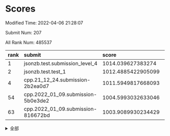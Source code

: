 # Scores

Modified Time: 2022-04-06 21:28:07

Submit Num: 207

All Rank Num: 485537

| rank |               submit               |       score        |       sigma        | pk_num |
| :--- | :--------------------------------- | :----------------- | :----------------- | :----- |
| 1    | jsonzb.test.submission_level_4     | 1014.039627383274  | 0.8181361505852667 | 9383   |
| 2    | jsonzb.test.test_1                 | 1012.4885422905099 | 0.8289946526885965 | 9385   |
| 4    | cpp.21_12_24.submission-2b2ea0d7   | 1011.5949817668093 | 0.819031414884188  | 9388   |
| 54   | cpp.2022_01_09.submission-5b0e3de2 | 1004.5993032633046 | 0.7105166121846908 | 9386   |
| 63   | cpp.2022_01_09.submission-816672bd | 1003.9089930234429 | 0.7177242906376982 | 9380   |


<details>
<summary>全部</summary>

| rank |                 submit                 |       score        |       sigma        | pk_num |
| :--- | :------------------------------------- | :----------------- | :----------------- | :----- |
| 1    | jsonzb.test.submission_level_4         | 1014.039627383274  | 0.8181361505852667 | 9383   |
| 2    | jsonzb.test.test_1                     | 1012.4885422905099 | 0.8289946526885965 | 9385   |
| 3    | gobigger.level_3.submission_level_3_18 | 1011.8018804959682 | 0.7664901171075604 | 9381   |
| 4    | cpp.21_12_24.submission-2b2ea0d7       | 1011.5949817668093 | 0.819031414884188  | 9388   |
| 5    | gobigger.level_3.submission_level_3_28 | 1011.4615472718448 | 0.7928670150030207 | 9382   |
| 6    | gobigger.level_3.submission_level_3_35 | 1011.3691882569664 | 0.7522669773167628 | 9379   |
| 7    | gobigger.level_3.submission_level_3_24 | 1011.34702843404   | 0.7711928143087325 | 9385   |
| 8    | gobigger.level_3.submission_level_3_39 | 1011.300079480062  | 0.7562763701849536 | 9383   |
| 9    | gobigger.level_3.submission_level_3_10 | 1011.1197336007667 | 0.768112355357591  | 9385   |
| 10   | gobigger.level_3.submission_level_3_21 | 1011.1091969208858 | 0.7846595551315636 | 9379   |
| 11   | gobigger.level_3.submission_level_3_37 | 1011.1081067498336 | 0.756158522148199  | 9380   |
| 12   | gobigger.level_3.submission_level_3_47 | 1011.079098420238  | 0.7593877926153758 | 9381   |
| 13   | gobigger.level_3.submission_level_3_12 | 1010.8207826770953 | 0.759006385379205  | 9382   |
| 14   | gobigger.level_3.submission_level_3_27 | 1010.7898570121964 | 0.7507261998710325 | 9384   |
| 15   | gobigger.level_3.submission_level_3_2  | 1010.7769897306117 | 0.7606577721472565 | 9376   |
| 16   | gobigger.level_3.submission_level_3_23 | 1010.7588613250185 | 0.7497411862906483 | 9380   |
| 17   | gobigger.level_3.submission_level_3_45 | 1010.7382532603157 | 0.7710619079015881 | 9380   |
| 18   | gobigger.level_3.submission_level_3_46 | 1010.723033945536  | 0.7661480836344273 | 9380   |
| 19   | gobigger.level_3.submission_level_3_19 | 1010.6688570482198 | 0.7680320052788994 | 9382   |
| 20   | gobigger.level_3.submission_level_3_7  | 1010.5560991513722 | 0.7582851811378593 | 9386   |
| 21   | gobigger.level_3.submission_level_3_42 | 1010.4892083687752 | 0.7570295087345085 | 9382   |
| 22   | gobigger.level_3.submission_level_3_15 | 1010.351805777858  | 0.7504087846845378 | 9386   |
| 23   | gobigger.level_3.submission_level_3_43 | 1010.2983939967385 | 0.7588466913534595 | 9382   |
| 24   | gobigger.level_3.submission_level_3_41 | 1010.2916301006293 | 0.7708811700484682 | 9382   |
| 25   | gobigger.level_3.submission_level_3_33 | 1010.2892232733574 | 0.7506828075672304 | 9384   |
| 26   | gobigger.level_3.submission_level_3_25 | 1010.1577248663591 | 0.7579875994702363 | 9379   |
| 27   | gobigger.level_3.submission_level_3_40 | 1010.1563905143946 | 0.7715967736879142 | 9386   |
| 28   | gobigger.level_3.submission_level_3_22 | 1010.065581147384  | 0.7582072084717602 | 9382   |
| 29   | gobigger.level_3.submission_level_3_5  | 1010.0179222317284 | 0.7554592325746822 | 9386   |
| 30   | gobigger.level_3.submission_level_3_11 | 1010.0154627365209 | 0.7713995428846452 | 9381   |
| 31   | gobigger.level_3.submission_level_3_9  | 1009.9499411529303 | 0.7695926668293624 | 9382   |
| 32   | gobigger.level_3.submission_level_3_4  | 1009.7246760817035 | 0.7575977797878962 | 9382   |
| 33   | gobigger.level_3.submission_level_3_30 | 1009.6751957364426 | 0.7595219955619045 | 9383   |
| 34   | gobigger.level_3.submission_level_3_38 | 1009.6746890578082 | 0.7495016301445635 | 9379   |
| 35   | gobigger.level_3.submission_level_3_29 | 1009.6419201253024 | 0.7534959267244047 | 9383   |
| 36   | gobigger.level_3.submission_level_3_8  | 1009.6398108237794 | 0.749023861823854  | 9384   |
| 37   | gobigger.level_3.submission_level_3_26 | 1009.627012624462  | 0.7466217469504602 | 9381   |
| 38   | gobigger.level_3.submission_level_3_14 | 1009.5994018374973 | 0.7556961584130114 | 9384   |
| 39   | gobigger.level_3.submission_level_3_13 | 1009.5801667858841 | 0.7671124648528733 | 9382   |
| 40   | gobigger.level_3.submission_level_3_1  | 1009.5554377852609 | 0.7409612205914714 | 9380   |
| 41   | gobigger.level_3.submission_level_3_34 | 1009.43942293955   | 0.7439555884018859 | 9382   |
| 42   | gobigger.level_3.submission_level_3_36 | 1009.4328825467192 | 0.7501177676953221 | 9383   |
| 43   | gobigger.level_3.submission_level_3_16 | 1009.4145125570459 | 0.7537575742215514 | 9385   |
| 44   | gobigger.level_3.submission_level_3_3  | 1009.3354446301264 | 0.7474362521734343 | 9388   |
| 45   | gobigger.level_3.submission_level_3_32 | 1009.2030550417849 | 0.7628085487914121 | 9382   |
| 46   | gobigger.level_3.submission_level_3_44 | 1009.1150534640453 | 0.7471048855055035 | 9378   |
| 47   | gobigger.level_3.submission_level_3_31 | 1009.0363228835017 | 0.7497130826750985 | 9381   |
| 48   | gobigger.level_3.submission_level_3_17 | 1009.0312484632514 | 0.7456361476397688 | 9389   |
| 49   | gobigger.level_3.submission_level_3_6  | 1009.0084322129907 | 0.7477166288236373 | 9384   |
| 50   | gobigger.level_3.submission_level_3_20 | 1008.9315766382973 | 0.7785412764766332 | 9384   |
| 51   | gobigger.level_3.submission_level_3_48 | 1008.7800024684483 | 0.7481866696504589 | 9383   |
| 52   | gobigger.level_3.submission_level_3_0  | 1008.4142954702854 | 0.755701409822195  | 9385   |
| 53   | gobigger.level_3.submission_level_3_49 | 1008.2895832825442 | 0.7416883562569039 | 9389   |
| 54   | cpp.2022_01_09.submission-5b0e3de2     | 1004.5993032633046 | 0.7105166121846908 | 9386   |
| 55   | gobigger.level_1.submission_level_1_18 | 1004.4804912760643 | 0.7356793396751983 | 9377   |
| 56   | gobigger.level_1.submission_level_1_19 | 1004.4290528575148 | 0.7222649360461153 | 9379   |
| 57   | gobigger.level_1.submission_level_1_7  | 1004.3421187492064 | 0.7196625323704133 | 9380   |
| 58   | gobigger.level_1.submission_level_1_40 | 1004.2825337453567 | 0.7186799861679878 | 9378   |
| 59   | gobigger.level_1.submission_level_1_35 | 1004.174863547344  | 0.7079532189572707 | 9379   |
| 60   | gobigger.level_1.submission_level_1_43 | 1004.0644388559914 | 0.7266127586100896 | 9385   |
| 61   | gobigger.level_1.submission_level_1_30 | 1004.0209048283596 | 0.7309798917280872 | 9384   |
| 62   | gobigger.level_1.submission_level_1_28 | 1004.0133609742419 | 0.7229916326914939 | 9384   |
| 63   | cpp.2022_01_09.submission-816672bd     | 1003.9089930234429 | 0.7177242906376982 | 9380   |
| 64   | gobigger.level_1.submission_level_1_25 | 1003.8784375557708 | 0.7305857845923036 | 9381   |
| 65   | gobigger.level_1.submission_level_1_27 | 1003.8607288975102 | 0.7087235598323961 | 9386   |
| 66   | gobigger.level_1.submission_level_1_3  | 1003.8599239118959 | 0.7183539378075491 | 9380   |
| 67   | gobigger.level_1.submission_level_1_45 | 1003.8424444424368 | 0.7085227979556074 | 9381   |
| 68   | gobigger.level_1.submission_level_1_46 | 1003.8329013235626 | 0.7307233189015564 | 9384   |
| 69   | gobigger.level_1.submission_level_1_5  | 1003.8016132690515 | 0.7223979845518799 | 9387   |
| 70   | gobigger.level_1.submission_level_1_11 | 1003.790963028508  | 0.731529886492996  | 9384   |
| 71   | gobigger.level_1.submission_level_1_47 | 1003.746417486522  | 0.7201132150305426 | 9384   |
| 72   | gobigger.level_1.submission_level_1_34 | 1003.7132366616152 | 0.7165458600883864 | 9380   |
| 73   | gobigger.level_1.submission_level_1_23 | 1003.6537415386571 | 0.7204864187842308 | 9383   |
| 74   | gobigger.level_1.submission_level_1_15 | 1003.5951508149162 | 0.714565634518392  | 9381   |
| 75   | gobigger.level_1.submission_level_1_17 | 1003.5531409593771 | 0.7208951456042505 | 9383   |
| 76   | gobigger.level_1.submission_level_1_8  | 1003.5179902185615 | 0.716458632576561  | 9381   |
| 77   | gobigger.level_1.submission_level_1_37 | 1003.4750339100358 | 0.7260228524917386 | 9382   |
| 78   | gobigger.level_1.submission_level_1_12 | 1003.4487542706822 | 0.7139984356531275 | 9381   |
| 79   | gobigger.level_1.submission_level_1_4  | 1003.4322304518163 | 0.7173048548335285 | 9382   |
| 80   | gobigger.level_1.submission_level_1_36 | 1003.35000276165   | 0.7264496503592928 | 9387   |
| 81   | gobigger.level_1.submission_level_1_39 | 1003.3405280174334 | 0.7210774896982791 | 9378   |
| 82   | gobigger.level_1.submission_level_1_29 | 1003.3320242958598 | 0.706539304453568  | 9382   |
| 83   | gobigger.level_1.submission_level_1_20 | 1003.24726948145   | 0.7160614921785446 | 9383   |
| 84   | gobigger.level_1.submission_level_1_32 | 1003.1015526495121 | 0.7204531276514349 | 9385   |
| 85   | gobigger.level_1.submission_level_1_2  | 1002.9943854577784 | 0.7156623350536457 | 9384   |
| 86   | gobigger.level_1.submission_level_1_13 | 1002.9784226818905 | 0.7050081739951334 | 9382   |
| 87   | gobigger.level_1.submission_level_1_16 | 1002.9752959388956 | 0.708814518247683  | 9379   |
| 88   | gobigger.level_1.submission_level_1_26 | 1002.973786765678  | 0.7161104942231407 | 9380   |
| 89   | gobigger.level_1.submission_level_1_9  | 1002.9361466791848 | 0.7152493324524462 | 9383   |
| 90   | gobigger.level_1.submission_level_1_21 | 1002.9078193176089 | 0.7181961510305781 | 9383   |
| 91   | gobigger.level_1.submission_level_1_10 | 1002.8812597738389 | 0.7141394077328729 | 9386   |
| 92   | gobigger.level_1.submission_level_1_0  | 1002.8419438201272 | 0.7195412328849985 | 9384   |
| 93   | gobigger.level_1.submission_level_1_33 | 1002.8077713442939 | 0.7178903503718989 | 9384   |
| 94   | gobigger.level_1.submission_level_1_48 | 1002.7173213206495 | 0.7205735007304205 | 9384   |
| 95   | gobigger.level_1.submission_level_1_42 | 1002.6921802278499 | 0.715247515053425  | 9380   |
| 96   | gobigger.level_1.submission_level_1_44 | 1002.6545033770767 | 0.7096478126274528 | 9379   |
| 97   | gobigger.level_1.submission_level_1_1  | 1002.4297983665568 | 0.7246261409198244 | 9387   |
| 98   | gobigger.level_1.submission_level_1_24 | 1002.3963095840351 | 0.7079393155322595 | 9382   |
| 99   | gobigger.level_1.submission_level_1_22 | 1002.3694849566166 | 0.7177087557660762 | 9380   |
| 100  | gobigger.level_1.submission_level_1_49 | 1002.2932780181578 | 0.7201932510274729 | 9380   |
| 101  | gobigger.level_1.submission_level_1_41 | 1002.2667499281705 | 0.7129216194086606 | 9385   |
| 102  | gobigger.level_1.submission_level_1_14 | 1002.1989305297785 | 0.7084089750328446 | 9386   |
| 103  | gobigger.level_1.submission_level_1_38 | 1002.0495078005802 | 0.711678701147356  | 9378   |
| 104  | gobigger.level_1.submission_level_1_31 | 1001.9574276496586 | 0.7214101892658819 | 9381   |
| 105  | gobigger.level_1.submission_level_1_6  | 1001.1863742286814 | 0.7193962439143674 | 9385   |
| 106  | gobigger.random.submission_random_3    | 997.4419822175996  | 0.7025030755898803 | 9384   |
| 107  | gobigger.random.submission_random_10   | 997.2480173906705  | 0.7001785283139439 | 9379   |
| 108  | gobigger.random.submission_random_6    | 997.2134291491392  | 0.700098457864688  | 9384   |
| 109  | gobigger.random.submission_random_34   | 997.0855432327314  | 0.7137554418188687 | 9384   |
| 110  | gobigger.random.submission_random_14   | 997.0244202477446  | 0.7145563354370913 | 9383   |
| 111  | gobigger.random.submission_random_9    | 996.7288365043759  | 0.7148824219685471 | 9380   |
| 112  | gobigger.random.submission_random_0    | 996.7198409923601  | 0.7104040338423248 | 9377   |
| 113  | gobigger.random.submission_random_28   | 996.6475062637529  | 0.7032489456794253 | 9382   |
| 114  | gobigger.random.submission_random_42   | 996.57863991596    | 0.7056384298016034 | 9375   |
| 115  | gobigger.random.submission_random_48   | 996.5628490475325  | 0.7159708175319041 | 9382   |
| 116  | gobigger.random.submission_random_45   | 996.5576231596509  | 0.7150371006303841 | 9382   |
| 117  | gobigger.random.submission_random_17   | 996.5021209728437  | 0.719510949394025  | 9381   |
| 118  | gobigger.random.submission_random_7    | 996.484293535242   | 0.7127010062592652 | 9383   |
| 119  | gobigger.random.submission_random_39   | 996.4315609616497  | 0.7080266545694114 | 9385   |
| 120  | gobigger.random.submission_random_4    | 996.349635475076   | 0.708628075214902  | 9382   |
| 121  | gobigger.random.submission_random_8    | 996.2228806708791  | 0.6967858049939777 | 9386   |
| 122  | gobigger.random.submission_random_18   | 996.2131740586142  | 0.7043760375291743 | 9383   |
| 123  | gobigger.random.submission_random_29   | 996.2113518541081  | 0.7044143352554538 | 9384   |
| 124  | gobigger.random.submission_random_40   | 996.1898049757453  | 0.7025141893410475 | 9382   |
| 125  | gobigger.random.submission_random_20   | 996.111311512842   | 0.706728972628258  | 9384   |
| 126  | gobigger.random.submission_random_43   | 996.0906148140019  | 0.6984601904369699 | 9383   |
| 127  | gobigger.random.submission_random_32   | 996.0894742473712  | 0.7142206224823724 | 9379   |
| 128  | gobigger.random.submission_random_22   | 996.0670252773907  | 0.7075099841174143 | 9385   |
| 129  | gobigger.random.submission_random_30   | 996.0432467989932  | 0.7170703052396364 | 9382   |
| 130  | gobigger.random.submission_random_24   | 996.0337937110279  | 0.7094634840651022 | 9390   |
| 131  | gobigger.random.submission_random_2    | 996.0302417049205  | 0.7107207695635736 | 9386   |
| 132  | gobigger.random.submission_random_21   | 996.0293553280588  | 0.7049275492975672 | 9380   |
| 133  | gobigger.random.submission_random_16   | 995.9909820662562  | 0.7045191990259257 | 9383   |
| 134  | gobigger.random.submission_random_33   | 995.9784533243505  | 0.702037671159144  | 9380   |
| 135  | gobigger.random.submission_random_31   | 995.9467548775027  | 0.6994748142012558 | 9383   |
| 136  | gobigger.random.submission_random_19   | 995.9103686108708  | 0.6974974836698604 | 9383   |
| 137  | gobigger.random.submission_random_41   | 995.8420704801499  | 0.7087471742081602 | 9378   |
| 138  | gobigger.random.submission_random_23   | 995.7779886224918  | 0.7046026179518495 | 9378   |
| 139  | gobigger.random.submission_random_49   | 995.7757804515841  | 0.7075058077799183 | 9379   |
| 140  | gobigger.random.submission_random_15   | 995.6313772274457  | 0.7279064431072495 | 9381   |
| 141  | gobigger.random.submission_random_13   | 995.5990614802996  | 0.7170734113023131 | 9379   |
| 142  | gobigger.random.submission_random_11   | 995.5942331230926  | 0.7218293309960101 | 9378   |
| 143  | gobigger.random.submission_random_37   | 995.5363862664717  | 0.7126247289754065 | 9387   |
| 144  | gobigger.random.submission_random_5    | 995.5210183466423  | 0.7228832955551933 | 9385   |
| 145  | gobigger.random.submission_random_1    | 995.4669596501982  | 0.7150892395569357 | 9382   |
| 146  | gobigger.random.submission_random_26   | 995.4663245413417  | 0.715673494075712  | 9384   |
| 147  | gobigger.random.submission_random_35   | 995.4585364465008  | 0.713077460033561  | 9381   |
| 148  | gobigger.random.submission_random_46   | 995.4468812367386  | 0.7003205255599623 | 9383   |
| 149  | gobigger.random.submission_random_12   | 995.4194119105317  | 0.6976845107887255 | 9380   |
| 150  | gobigger.random.submission_random_44   | 995.4192375259545  | 0.7112928764261937 | 9385   |
| 151  | gobigger.random.submission_random_25   | 995.272176987144   | 0.7203666688499658 | 9382   |
| 152  | gobigger.random.submission_random_38   | 995.262079006101   | 0.7006587598998733 | 9385   |
| 153  | gobigger.random.submission_random_47   | 995.1294576518268  | 0.71697240994087   | 9379   |
| 154  | gobigger.random.submission_random_27   | 995.0692231263853  | 0.7081714905167853 | 9382   |
| 155  | gobigger.random.submission_random_36   | 994.8590691852723  | 0.7090117271381936 | 9378   |
| 156  | gobigger.level_2.submission_level_2_11 | 993.5132770855699  | 0.7439952447282102 | 9384   |
| 157  | gobigger.level_2.submission_level_2_43 | 993.4773583043035  | 0.7572461448752306 | 9375   |
| 158  | gobigger.level_2.submission_level_2_3  | 993.3452095458676  | 0.7327492801586636 | 9380   |
| 159  | gobigger.level_2.submission_level_2_16 | 993.3021574815666  | 0.7249199303428817 | 9382   |
| 160  | gobigger.level_2.submission_level_2_47 | 993.1837360743743  | 0.7417691520774026 | 9382   |
| 161  | gobigger.level_2.submission_level_2_49 | 992.9774755375007  | 0.7428621792816253 | 9384   |
| 162  | gobigger.level_2.submission_level_2_31 | 992.9091870849863  | 0.7380645345827066 | 9385   |
| 163  | gobigger.level_2.submission_level_2_5  | 992.8639401770362  | 0.7447843143539562 | 9388   |
| 164  | gobigger.level_2.submission_level_2_12 | 992.6661348713494  | 0.7297345972776542 | 9382   |
| 165  | gobigger.level_2.submission_level_2_25 | 992.6011969674822  | 0.7502054107107423 | 9380   |
| 166  | gobigger.level_2.submission_level_2_26 | 992.5499027818024  | 0.7438414604406045 | 9383   |
| 167  | gobigger.level_2.submission_level_2_39 | 992.4799651038952  | 0.7452892991608161 | 9381   |
| 168  | gobigger.level_2.submission_level_2_36 | 992.4725992848004  | 0.7442528992839252 | 9385   |
| 169  | gobigger.level_2.submission_level_2_17 | 992.4227662640953  | 0.7363264951191336 | 9381   |
| 170  | gobigger.level_2.submission_level_2_42 | 992.3978158078454  | 0.7420210060296033 | 9385   |
| 171  | gobigger.level_2.submission_level_2_45 | 992.3921746370654  | 0.7485984291055015 | 9386   |
| 172  | gobigger.level_2.submission_level_2_34 | 992.3891136791719  | 0.7396074068951176 | 9386   |
| 173  | gobigger.level_2.submission_level_2_44 | 992.3879006938079  | 0.7502923208329267 | 9381   |
| 174  | gobigger.level_2.submission_level_2_20 | 992.3865742982113  | 0.7431679220888242 | 9382   |
| 175  | gobigger.level_2.submission_level_2_15 | 992.3648990630744  | 0.7483976809486326 | 9386   |
| 176  | gobigger.level_2.submission_level_2_1  | 992.3555241313134  | 0.7403006460074943 | 9383   |
| 177  | gobigger.level_2.submission_level_2_2  | 992.3409002293183  | 0.7497097766101593 | 9378   |
| 178  | gobigger.level_2.submission_level_2_7  | 992.3096985540652  | 0.7545379501826877 | 9380   |
| 179  | gobigger.level_2.submission_level_2_35 | 992.3096069310348  | 0.751744848733946  | 9380   |
| 180  | gobigger.level_2.submission_level_2_6  | 992.2463699155301  | 0.73491550697022   | 9387   |
| 181  | gobigger.level_2.submission_level_2_40 | 992.2189457692259  | 0.7501071422512859 | 9380   |
| 182  | gobigger.level_2.submission_level_2_23 | 992.2107254002357  | 0.746395226435885  | 9382   |
| 183  | gobigger.level_2.submission_level_2_24 | 992.2058990606424  | 0.7492828524648778 | 9380   |
| 184  | gobigger.level_2.submission_level_2_0  | 992.1945725420285  | 0.7437601820334886 | 9383   |
| 185  | gobigger.level_2.submission_level_2_22 | 992.1572836356078  | 0.7468364811622907 | 9385   |
| 186  | gobigger.level_2.submission_level_2_48 | 992.1338797534848  | 0.7517170995288804 | 9383   |
| 187  | gobigger.level_2.submission_level_2_32 | 992.1098103155956  | 0.7547588864889003 | 9383   |
| 188  | gobigger.level_2.submission_level_2_29 | 992.0449151114469  | 0.7464438237074782 | 9384   |
| 189  | gobigger.level_2.submission_level_2_14 | 991.9816253212415  | 0.7425315028183422 | 9380   |
| 190  | gobigger.level_2.submission_level_2_18 | 991.9780769177755  | 0.7501626870104793 | 9377   |
| 191  | gobigger.level_2.submission_level_2_9  | 991.9539786223169  | 0.7471932662632907 | 9388   |
| 192  | gobigger.level_2.submission_level_2_41 | 991.7057144592981  | 0.7496626802483665 | 9380   |
| 193  | gobigger.level_2.submission_level_2_33 | 991.4755673139861  | 0.7375240282871335 | 9384   |
| 194  | gobigger.level_2.submission_level_2_10 | 991.4619942986187  | 0.7505641786194316 | 9381   |
| 195  | gobigger.level_2.submission_level_2_30 | 991.4537411431512  | 0.7687817013508585 | 9382   |
| 196  | gobigger.level_2.submission_level_2_8  | 991.4451750480687  | 0.7548793243645361 | 9385   |
| 197  | gobigger.level_2.submission_level_2_37 | 991.42102935445    | 0.7707609304548737 | 9385   |
| 198  | gobigger.level_2.submission_level_2_21 | 991.2892341800456  | 0.743823265719187  | 9383   |
| 199  | gobigger.level_2.submission_level_2_27 | 991.1993212909267  | 0.7600829324292709 | 9384   |
| 200  | gobigger.level_2.submission_level_2_13 | 991.1971509099301  | 0.7495523456728029 | 9378   |
| 201  | gobigger.level_2.submission_level_2_4  | 991.1511500488336  | 0.7582617852226947 | 9378   |
| 202  | gobigger.level_2.submission_level_2_28 | 990.9759908353656  | 0.7602726605938337 | 9381   |
| 203  | gobigger.level_2.submission_level_2_38 | 990.9585278440278  | 0.7575002967213554 | 9379   |
| 204  | gobigger.level_2.submission_level_2_19 | 990.8228607478087  | 0.7590443509026988 | 9378   |
| 205  | gobigger.level_2.submission_level_2_46 | 990.7722605042254  | 0.7686813126867679 | 9388   |
| 206  | gobigger.none.submission_none_0        | 977.3599754496012  | 1.3287416901699796 | 9385   |
| 207  | gobigger.none.submission_none_1        | 974.6646330888068  | 1.6025308981165256 | 9384   |

</details>